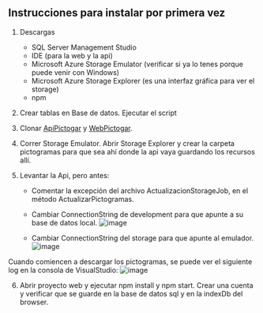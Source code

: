 ## Instrucciones para instalar por primera vez

1) Descargas
	- SQL Server Management Studio
	- IDE (para la web y la api)
	- Microsoft Azure Storage Emulator (verificar si ya lo tenes porque puede venir con Windows)
	- Microsoft Azure Storage Explorer (es una interfaz gráfica para ver el storage)
	- npm

2) Crear tablas en Base de datos. Ejecutar el script

3) Clonar [ApiPictogar](https://github.com/utn-pfinal-g104/pictogramas-api.git) y [WebPictogar](https://github.com/utn-pfinal-g104/pictogramas-web.git).

4) Correr Storage Emulator. Abrir Storage Explorer y crear la carpeta pictogramas para que sea ahí donde la api vaya guardando los recursos allí.

5) Levantar la Api, pero antes:
	- Comentar la excepción del archivo ActualizacionStorageJob, en el método ActualizarPictogramas.
	- Cambiar ConnectionString de development para que apunte a su base de datos local.
	![image](https://user-images.githubusercontent.com/26606912/186019466-171c22b9-7ed0-4b75-8a8e-f578d281b27c.png)

	- Cambiar ConnectionString del storage para que apunte al emulador.
	![image](https://user-images.githubusercontent.com/26606912/186019642-1268fd69-799c-4bd2-a90d-654a8b8d8b17.png)


Cuando comiencen a descargar los pictogramas, se puede ver el siguiente log en la consola de VisualStudio:
![image](https://user-images.githubusercontent.com/26606912/186018838-8f303a9a-db71-4d51-afa3-dd4486dc83c8.png)



6) Abrir proyecto web y ejecutar npm install y npm start. Crear una cuenta y verificar que se guarde en la base de datos sql y en la indexDb del browser.
